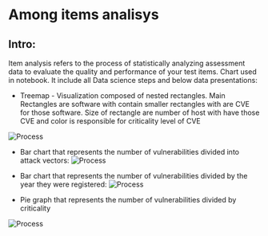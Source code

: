 # Among items analisys 

## Intro: 
Item analysis refers to the process of statistically analyzing assessment data to evaluate the quality and performance of your test items. Chart used in  notebook. It  include all Data science steps and below data presentations:

* Treemap -  Visualization composed of nested rectangles. Main Rectangles are software with contain smaller  rectangles with are CVE for those software. Size of rectangle are number of host with have those CVE and color is responsible for criticality level of CVE 

![Process](https://lh3.googleusercontent.com/pw/ABLVV85zxhaCTs1R0OzENG10KLLsPu7whuliH6b7M-4JoGZAcInBVIUZKproOfAgCEI9sUbx_620mdGc8BnoD_ihA1AlyJ-hf6IoD-8TGEM1J8L8kmI3YooyNEEspAfuLPxI6MWV8WNVZ0DQ4CaYZwcNtfYgaA=w755-h424-s-no-gm?authuser=0)

* Bar chart that represents the number of vulnerabilities divided into attack vectors:
![Process](https://lh3.googleusercontent.com/pw/ABLVV87TlAuCzCmN5ppfCL5L3riC3Pf1NkdW264gXPNRJoaIeGySWq3xU8_xwGVFBjo830OGAWbBpi-miEl2AflOOtg0R6sw9pb-fKAl7s5--CZayMCeRVsxH_tDJWXpyHFTXzcs74QEFzXtB0WEYnfAAINjJQ=w831-h398-s-no-gm?authuser=0)

* Bar chart that represents the number of vulnerabilities divided by the year they were registered:
![Process](https://lh3.googleusercontent.com/pw/ABLVV862wb4zcl2eKaX10rVkAoX_H0thGuReKs8NGLNI9Ri28FNs2m8UCVjTgmj9jHWUnngP9HlUhPo4fXXsZxtjO87hjOxu7GsnND3qS6MST6ioidcpkPI8TGRkSQWNIxLyQjFcH83NZY0J7-0LgdA5KJj21Q=w742-h347-s-no-gm?authuser=0)

* Pie graph that represents the number of vulnerabilities divided by criticality

![Process](https://lh3.googleusercontent.com/pw/ABLVV85onOhXaAtS_3zfyHPVKn3FqUGKy68n7j9Nglimfl0bwe0jaZgb8b2Ih5yDF-oAysa6mIJEHkwE4UDfs70PfMNLijchpS_reD-oiqUfnfdBfVml5p3yW_dTGbr77dWkOPH6euelD4IkiEOn0gYxEZgGoQ=w831-h433-s-no-gm?authuser=0)

